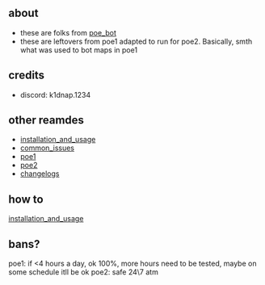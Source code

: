 ## about
- these are folks from [poe_bot](https://github.com/tachikoma-av/poe_bot)
- these are leftovers from poe1 adapted to run for poe2. Basically, smth what was used to bot maps in poe1

## credits
- discord: k1dnap.1234

## other reamdes
- [installation_and_usage](readmes/installation_and_usage.md)
- [common_issues](readmes/common_issues.md.md)
- [poe1](readmes/poe1.md) 
- [poe2](readmes/poe2.md)
- [changelogs](readmes/changelogs.md)

## how to
[installation_and_usage](readmes/installation_and_usage.md)
## bans?
poe1: if <4 hours a day, ok 100%, more hours need to be tested, maybe on some schedule itll be ok
poe2: safe 24\7 atm
